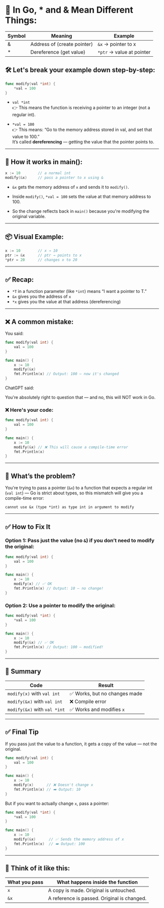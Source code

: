 # 🧠 In Go, * and & Mean Different Things:

| Symbol | Meaning                     | Example              |
|--------|-----------------------------|----------------------|
| &      | Address of (create pointer) | `&x` → pointer to x  |
| *      | Dereference (get value)     | `*ptr` → value at pointer |

## 🛠 Let's break your example down step-by-step:

```go
func modify(val *int) {
    *val = 100
}
```

- `val *int`  
  👉 This means the function is receiving a pointer to an integer (not a regular int).

- `*val = 100`  
  👉 This means: “Go to the memory address stored in val, and set that value to 100.”  
  It’s called **dereferencing** — getting the value that the pointer points to.

---

## 🔁 How it works in main():

```go
x := 10        // a normal int
modify(&x)     // pass a pointer to x using &
```

- `&x` gets the memory address of `x` and sends it to `modify()`.

- Inside `modify()`, `*val = 100` sets the value at that memory address to 100.

- So the change reflects back in `main()` because you're modifying the original variable.

---

## 📦 Visual Example:

```go
x := 10        // x → 10
ptr := &x      // ptr → points to x
*ptr = 20      // changes x to 20
```

---

## ✅ Recap:

- `*T` in a function parameter (like `*int`) means “I want a pointer to T.”
- `&x` gives you the address of `x`
- `*x` gives you the value at that address (dereferencing)

---

## ❌ A common mistake:

You said:

```go
func modify(val int) {
    val = 100
}

func main() {
    x := 10
    modify(&x)
    fmt.Println(x) // Output: 100 — now it's changed
}
```

ChatGPT said:

You're absolutely right to question that — and no, this will NOT work in Go.

### ❌ Here's your code:

```go
func modify(val int) {
    val = 100
}

func main() {
    x := 10
    modify(&x) // ❌ This will cause a compile-time error
    fmt.Println(x)
}
```

---

## 🧨 What’s the problem?

You're trying to pass a pointer (`&x`) to a function that expects a regular int (`val int`) — Go is strict about types, so this mismatch will give you a compile-time error:

```
cannot use &x (type *int) as type int in argument to modify
```

---

## ✅ How to Fix It

### Option 1: Pass just the value (no `&`) if you don’t need to modify the original:

```go
func modify(val int) {
    val = 100
}

func main() {
    x := 10
    modify(x) // ✅ OK
    fmt.Println(x) // Output: 10 — no change!
}
```

### Option 2: Use a pointer to modify the original:

```go
func modify(val *int) {
    *val = 100
}

func main() {
    x := 10
    modify(&x) // ✅ OK
    fmt.Println(x) // Output: 100 — modified!
}
```

---

## 🔁 Summary

| Code                         | Result                   |
|-----------------------------|--------------------------|
| `modify(x)` with `val int`  | ✅ Works, but no changes made |
| `modify(&x)` with `val int` | ❌ Compile error          |
| `modify(&x)` with `val *int`| ✅ Works and modifies `x` |

---

## ✅ Final Tip

If you pass just the value to a function, it gets a copy of the value — not the original.

```go
func modify(val int) {
    val = 100
}

func main() {
    x := 10
    modify(x)      // ❌ Doesn't change x
    fmt.Println(x) // ➡️ Output: 10
}
```

But if you want to actually change `x`, pass a pointer:

```go
func modify(val *int) {
    *val = 100
}

func main() {
    x := 10
    modify(&x)      // ✅ Sends the memory address of x
    fmt.Println(x)  // ➡️ Output: 100
}
```

---

## 🧠 Think of it like this:

| What you pass | What happens inside the function     |
|---------------|--------------------------------------|
| `x`           | A copy is made. Original is untouched. |
| `&x`          | A reference is passed. Original is changed. |
